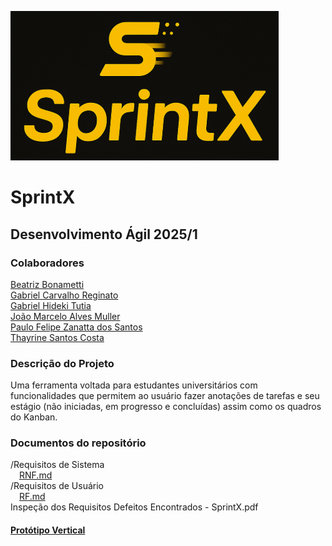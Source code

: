![Logo](https://github.com/Gabriel2718/trabalho-desenvolvimento_agil/blob/main/SprintX-Logo.png)
# SprintX
## Desenvolvimento Ágil 2025/1

### Colaboradores
[Beatriz Bonametti](https://github.com/Beatriz-Bonametti) <br>
[Gabriel Carvalho Reginato](https://github.com/Gabriel2718/) <br>
[Gabriel Hideki Tutia](https://github.com/GatutiaDev) <br>
[João Marcelo Alves Muller](https://github.com/1-vercingetorix) <br>
[Paulo Felipe Zanatta dos Santos](https://github.com/paulozanatta) <br>
[Thayrine Santos Costa](https://github.com/ThayrineSantosCosta) <br>

### Descrição do Projeto
Uma ferramenta voltada para estudantes universitários com funcionalidades que permitem ao usuário fazer anotações de tarefas e seu estágio (não iniciadas, em progresso e concluídas) assim como os quadros do Kanban.

### Documentos do repositório
/Requisitos de Sistema <br>
&emsp;[RNF.md](https://github.com/Gabriel2718/SprintX-DA-2025.1/blob/main/Requisitos%20de%20Sistema/RNF.md)<br>
/Requisitos de Usuário <br>
&emsp;[RF.md](https://github.com/Gabriel2718/SprintX-DA-2025.1/blob/main/Requisitos%20de%20Usu%C3%A1rio/RF.md)<br>
Inspeção dos Requisitos Defeitos Encontrados - SprintX.pdf <br>

#### [Protótipo Vertical](https://www.figma.com/design/JqJa5nbbGmAVoStH100sKN/SprintX?node-id=0-1&p=f&t=IYtNvMRoZPMs0LkY-0)
